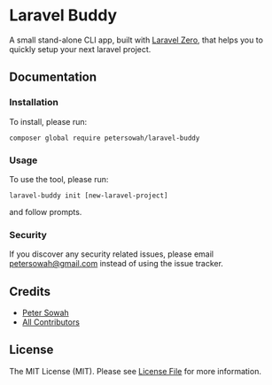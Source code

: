 # Laravel Buddy

A small stand-alone CLI app, built with [Laravel Zero](https://laravel-zero.com/), that helps you to quickly setup your next laravel project.

## Documentation

### Installation
To install, please run:
```
composer global require petersowah/laravel-buddy
```

### Usage
To use the tool, please run:
```
laravel-buddy init [new-laravel-project]
```
and follow prompts.

### Security

If you discover any security related issues, please email petersowah@gmail.com instead of using the issue tracker.

## Credits

- [Peter Sowah](https://github.com/petersowah)
- [All Contributors](../../contributors)

## License

The MIT License (MIT). Please see [License File](LICENSE.md) for more information.
